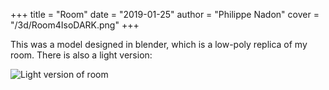 +++
title = "Room"
date = "2019-01-25"
author = "Philippe Nadon"
cover = "/3d/Room4IsoDARK.png"
+++

This was a model designed in blender, which is a low-poly replica of my room. There is also a light version:

![Light version of room](/3d/Room4Iso.png)